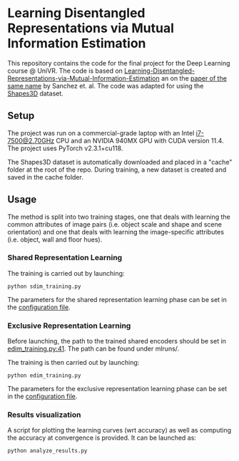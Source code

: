 # Learning Disentangled Representations via Mutual Information Estimation

This repository contains the code for the final project for the Deep Learning course @ UniVR. The code is based on [Learning-Disentangled-Representations-via-Mutual-Information-Estimation](https://github.com/MehdiZouitine/Learning-Disentangled-Representations-via-Mutual-Information-Estimation) an on the [paper of the same name](https://arxiv.org/abs/1912.03915) by Sanchez et. al. The code was adapted for using the [Shapes3D](https://github.com/google-deepmind/3d-shapes) dataset.

## Setup

The project was run on a commercial-grade laptop with an Intel i7-7500@2.70GHz CPU and an NVIDIA 940MX GPU with CUDA version 11.4. The project uses PyTorch v2.3.1+cu118.

The Shapes3D dataset is automatically downloaded and placed in a "cache" folder at the root of the repo. During training, a new dataset is created and saved in the cache folder.

## Usage

The method is split into two training stages, one that deals with learning the common attributes of image pairs (i.e. object scale and shape and scene orientation) and one that deals with learning the image-specific attributes (i.e. object, wall and floor hues).

### Shared Representation Learning

The training is carried out by launching:

```
python sdim_training.py
```

The parameters for the shared representation learning phase can be set in the [configuration file](conf/share_conf.yaml).


### Exclusive Representation Learning

Before launching, the path to the trained shared encoders should be set in [edim_training.py:41](edim_training.py). The path can be found under mlruns/.

The training is then carried out by launching:

```
python edim_training.py
```

The parameters for the exclusive representation learning phase can be set in the [configuration file](conf/exclusive_conf.yaml).

### Results visualization

A script for plotting the learning curves (wrt accuracy) as well as computing the accuracy at convergence is provided. It can be launched as:

```
python analyze_results.py
```